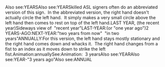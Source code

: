 Also see:YEARSAlso see:YEARSkilled ASL signers often do an abbreviated version of this sign.  In
the abbreviated version, the right hand doesn't actually circle the left
hand.  It simply makes a very small circle above the left hand then comes
to rest on top of the left hand.LAST YEAR, (the recent year)Sideways view of  "recent year"LAST-YEAR:(or "one year ago")2 YEARS-AGO:NEXT-YEAR:"two years from now"  "in two years"ANNUALLY:For this version, the left hand stays mostly stationary and the right hand 
  comes down and whacks it.  The right hand changes from a fist to an index 
  as it moves down to strike the left fist.Animation:annuallySee:Animation:  3 yearsAlso see:YEARAlso see:YEAR-"3 years ago"Also see:ANNUAL